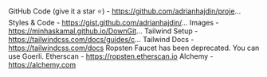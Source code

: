 GitHub Code (give it a star ⭐) - https://github.com/adrianhajdin/proje...
Styles & Code - https://gist.github.com/adrianhajdin/...
Images - https://minhaskamal.github.io/DownGit...
Tailwind Setup - https://tailwindcss.com/docs/guides/c...
Tailwind Docs - https://tailwindcss.com/docs
Ropsten Faucet has been deprecated. You can use Goerli.
Etherscan - https://ropsten.etherscan.io
Alchemy - https://alchemy.com